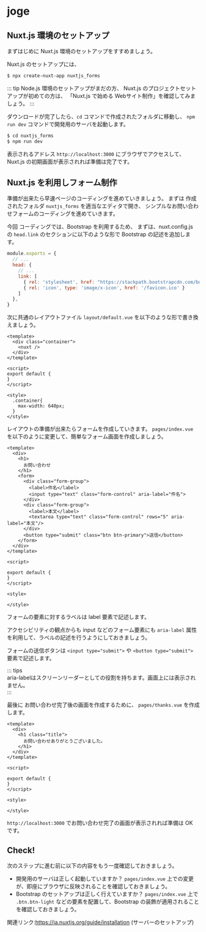 # joge

## Nuxt.js 環境のセットアップ

まずはじめに Nuxt.js 環境のセットアップをすすめましょう。

Nuxt.js のセットアップには、

```bash
$ npx create-nuxt-app nuxtjs_forms
```

::: tip 
Node.js 環境のセットアップがまだの方、
Nuxt.js のプロジェクトセットアップが初めての方は、
「Nuxt.js で始める Webサイト制作」を確認してみましょう。
:::

ダウンロードが完了したら、`cd` コマンドで作成されたフォルダに移動し、
`npm run dev` コマンドで開発用のサーバを起動します。

```bash
$ cd nuxtjs_forms
$ npm run dev
```

表示されるアドレス `http://localhost:3000` にブラウザでアクセスして、
Nuxt.js の初期画面が表示されれば準備は完了です。

## Nuxt.js を利用しフォーム制作

準備が出来たら早速ページのコーディングを進めていきましょう。
まずは 作成されたフォルダ `nuxtjs_forms` を適当なエディタで開き、
シンプルなお問い合わせフォームのコーディングを進めていきます。

今回 コーディングでは、Bootstrap を利用するため、
まずは、nuxt.config.js の `head.link` のセクションに以下のような形で Bootstrap の記述を追加します。

```js
module.exports = {
  // ...
  head: {
    // ...
    link: [
      { rel: 'stylesheet', href: "https://stackpath.bootstrapcdn.com/bootstrap/4.4.1/css/bootstrap.min.css" },
      { rel: 'icon', type: 'image/x-icon', href: '/favicon.ico' }
    ]
  },
}
```

次に共通のレイアウトファイル `layout/default.vue` を以下のような形で書き換えましょう。

```vue
<template>
  <div class="container">
    <nuxt />
  </div>
</template>

<script>
export default {
}
</script>

<style>
  .container{
    max-width: 640px;
  }
</style>
```

レイアウトの準備が出来たらフォームを作成していきます。
`pages/index.vue` を以下のように変更して、簡単なフォーム画面を作成しましょう。

```vue
<template>
  <div>
    <h1>
      お問い合わせ
    </h1>
    <form>
      <div class="form-group">
        <label>件名</label>
        <input type="text" class="form-control" aria-label="件名">
      </div>
      <div class="form-group">
        <label>本文</label>
        <textarea type="text" class="form-control" rows="5" aria-label="本文"/>
      </div>
      <button type="submit" class="btn btn-primary">送信</button>
    </form>
  </div>
</template>

<script>

export default {
}
</script>

<style>

</style>
```

フォームの要素に対するラベルは label 要素で記述します。

アクセシビリティの観点からも input などのフォーム要素にも `aria-label` 属性を利用して、ラベルの記述を行うようにしておきましょう。

フォームの送信ボタンは `<input type="submit">` や `<button type="submit">` 要素で記述します。

::: tips  
aria-labelはスクリーンリーダーとしての役割を持ちます。画面上には表示されません。  
:::

最後に お問い合わせ完了後の画面を作成するために、
`pages/thanks.vue` を作成します。

```vue
<template>
  <div>
    <h1 class="title">
      お問い合わせありがとうございました。
    </h1>
  </div>
</template>

<script>

export default {
}
</script>

<style>

</style>
```

`http://localhost:3000` でお問い合わせ完了の画面が表示されれば準備は OK です。

## Check! 

次のステップに進む前に以下の内容をもう一度確認しておきましょう。

- 開発用のサーバは正しく起動していますか？ `pages/index.vue` 上での変更が、即座にブラウザに反映されることを確認しておきましょう。
- Bootstrap のセットアップは正しく行えていますか？ `pages/index.vue` 上で `.btn.btn-light` などの要素を配置して、Bootstrap の装飾が適用されることを確認しておきましょう。

関連リンク:https://ja.nuxtjs.org/guide/installation (サーバーのセットアップ)
